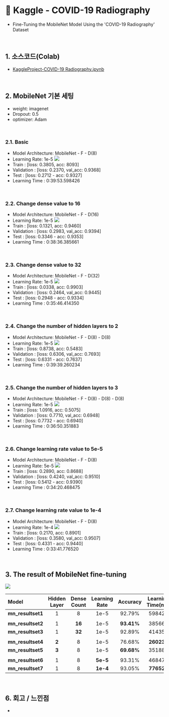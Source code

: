 # :pushpin: Kaggle - COVID-19 Radiography
- Fine-Tuning the MobileNet Model Using the 'COVID-19 Radiography' Dataset

</br>

## 1. 소스코드(Colab)
- [KaggleProject-COVID-19 Radiography.ipynb](https://colab.research.google.com/drive/1L6PIqXr90Z5dmQ6rOFfv8pmAqIsb8Zs5#scrollTo=YYHdRwx4S1Is)

</br>

## 2. MobileNet 기본 세팅
- weight: imagenet
- Dropout: 0.5
- optimizer: Adam

</br>

### 2.1. Basic
- Model Architecture: MobileNet - F - D(8)
- Learning Rate: 1e-5
![](./Graph/1.png)
- Train : [loss: 0.3805, acc: 8093]
- Validation : [loss: 0.2370, val_acc: 0.9368]
- Test : [loss: 0.2712 - acc: 0.9327]
- Learning Time :  0:39:53.598426

</br>

### 2.2. Change dense value to 16
- Model Architecture: MobileNet - F - D(16)
- Learning Rate: 1e-5
![](./Graph/2.png)
- Train : [loss: 0.1321, acc: 0.9460]
- Validation : [loss: 0.2983, val_acc: 0.9394]
- Test : [loss: 0.3346 - acc: 0.9353]
- Learning Time :  0:38:36.385661

</br>

### 2.3. Change dense value to 32
- Model Architecture: MobileNet - F - D(32)
- Learning Rate: 1e-5
![](./Graph/3.png)
- Train : [loss: 0.0338, acc: 0.9903]
- Validation : [loss: 0.2464, val_acc: 0.9445]
- Test : [loss: 0.2948 - acc: 0.9334]
- Learning Time :  0:35:46.414350

</br>

### 2.4. Change the number of hidden layers to 2
- Model Architecture: MobileNet - F - D(8) - D(8)
- Learning Rate: 1e-5
![](./Graph/4.png)
- Train : [loss: 0.8738, acc: 0.5483]
- Validation : [loss: 0.6306, val_acc: 0.7693]
- Test : [loss: 0.6331 - acc: 0.7637]
- Learning Time :  0:39:39.260234

</br>

### 2.5. Change the number of hidden layers to 3
- Model Architecture: MobileNet - F - D(8) - D(8) - D(8)
- Learning Rate: 1e-5
![](./Graph/5.png)
- Train : [loss: 1.0916, acc: 0.5075]
- Validation : [loss: 0.7710, val_acc: 0.6948]
- Test : [loss: 0.7732 - acc: 0.6940]
- Learning Time :  0:36:50.351883

</br>

### 2.6. Change learning rate value to 5e-5
- Model Architecture: MobileNet - F - D(8)
- Learning Rate: 5e-5
![](./graph/6.png)
- Train : [loss: 0.2890, acc: 0.8688]
- Validation : [loss: 0.4240, val_acc: 0.9510]
- Test : [loss: 0.5412 - acc: 0.9390]
- Learning Time :  0:34:20.468475

</br>

### 2.7. Change learning rate value to 1e-4
- Model Architecture: MobileNet - F - D(8)
- Learning Rate: 1e-4
![](./Graph/7.png)
- Train : [loss: 0.2170, acc: 0.8901]
- Validation : [loss: 0.3580, val_acc: 0.9507]
- Test : [loss: 0.4331 - acc: 0.9440]
- Learning Time :  0:33:41.776520

</br>

## 3. The result of MobileNet fine-tuning

![](./Graph/The_result_of_MobileNet_fine_tuning.png)

| Model | Hidden Layer | Dense Count | Learning Rate | Accuracy | Learning Time(ms) | 
| :-- | :-: | :-: | :-: | :-: | :-: |
| **mn_resultset1** | 1 | 8 | 1e-5 | 92.79% | 598426 |
|  |  |  |  |  |  |
| **mn_resultset2** | 1 | **16** | 1e-5 | **93.41%** | 385661 |
| **mn_resultset3** | 1 | **32** | 1e-5 | 92.89% | 414350 |
|  |  |  |  |  |  |
| **mn_resultset4** | **2** | 8 | 1e-5 | 76.68% | **260234** |
| **mn_resultset5** | **3** | 8 | 1e-5 | **69.68%** | 351883 |
|  |  |  |  |  |  |
| **mn_resultset6** | 1 | 8 | **5e-5** | 93.31% | 468475 |
| **mn_resultset7** | 1 | 8 | **1e-4** | 93.05% | **776520** |


</br>

## 6. 회고 / 느낀점
-

</br>
